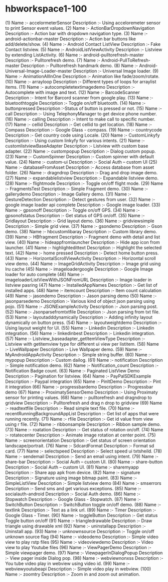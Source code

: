 # hbworkspace1-100

(1) Name :- accelormeterSensor
Description :- Using acceloremeter sensor to print Sensor event values.
(2)  Name :- ActionBarDropdownNavigation
Description :- Action bar with dropdown navigation type.
(3)  Name :- android-actionbar-master
Description :- Action bar buttons like add/delete/show.
(4)  Name :- Android Contact ListView
Description :- Fake Contact listview.
(5)  Name :- AndroidListViewActivity
Description :- Listview by extending ListActivity.
(6)  Name :- android-pulltorefresh-master
Description :- Pulltorefresh demo.
(7)  Name :- Android-PullToRefresh-master
Description :- Pulltorefresh handmark demo.
(8)  Name :- Android-Universal-Image-Loader-master
Description :- Universal Image loader.
(9)  Name :- AnimationAllInOne
Description :- Animation like fade/zoom/rotate.
(10)  Name :- arrayloop
Description :- Different types of loops for arraylist items.
(11)  Name :- autocompletetextimagedemo
Description :- Autocomplete with image and text.
(12)  Name :- BarcodeScanner
Description :- Intent for Barcord scanner from google play.
(13)  Name :- bluetoothtoggle
Description :- Toggle on/off bluetooth.
(14)  Name :- buttonpressed
Description :-Status of button is pressed or not.
(15)  Name :- call
Description :- Using TelephonyManager to get device phone number.
(16)  Name :- calling
Description :- Intent to make call to specific number.
(17)  Name :- cellid
Description :- Get cellid to get location.
(18)  Name :- Compass
Description :- Google Glass - compass.
(19)  Name :- countrycode
Description :- Get country code using Locale.
(20)  Name :- CustomLinkyfy
Description :- Using custom linkyfy for various intents.
(21)  Name :- customlistviewBaseAdapter
Description :- Listview with custom base adapter.
(22)  Name :- custompopup
Description :- Dialog custom popup.
(23)  Name :- CustomSpinner
Description :- Custom spinner with default value.
(24)  Name :- custom-ui
Description :- Social Auth – custom UI
(25)  Name :- databaseFromAsset
Description :- Access database from asset folder.
(26)  Name :- dragndrop
Description :- Drag and drop image demo.
(27)  Name :- expandablelistview
Description :- Expandable listview demo.
(28)  Name :- flightmode
Description :- Toggle on/off flight mode.
(29)  Name :- FragmentsTest
Description :- Simple Fragment demo.
(30)  Name :- gallerydemo
Description :- Image Gallery demo.
(31)  Name :- GestureDetection
Description :- Detect gestures from user.
(32)  Name :- google image loader api complete
Description :- Google image loader.
(33)  Name :- gpsonoff
Description :- Toggle on/off GPS.
(34)  Name :- gpsonofstatus
Description :- Get status of GPS on/off.
(35)  Name :- Gridlayout
Description :- Grid layout demo.
(36)  Name :- gridviewsimple
Description :- Simple grid view.
(37)  Name :- gsondemo
Description :- Gson demo.
(38)  Name :- hbcustomlibaray
Description :- Custom library demo. 
(39)  Name :- HBfragment
Description :- Fragment demo with detail and list view.
(40)  Name :- hideappfromlauncher
Description :- Hide app icon from launcher.
(41)  Name :- highlightedittext
Description :- Highlight the selected text.
(42)  Name :- home pressed
Description :- Detect home button press.
(43)  Name :- HorizontalScrollViewActivity
Description :- Horizontal scroll view demo.
(44)  Name :- ImageGridActivity
Description :- Image grid using lru cache
(45)  Name :- imageloadergoogle
Description :- Google Image loader for auto complete 
(46)  Name :- imageloaderListViewWithJSONFromURL
Description :- Image loader in listview pasring
(47)  Name :- InstalledAppNames
Description :- Get list of installed apps.
(48)  Name :- itemcount
Description :- Item count calculation
(49)  Name :- jasondemo
Description :- Jason parsing demo
(50)  Name :- jasonparsedemo
Description :- Various kind of object json parsing using pojo.
(51)  Name :- JSONExampleActivity
Description :- Json parsing post.
(52)  Name :- Jsonparsefromtxtfile
Description :- Json parsing from txt file.
(53)  Name :- layoutadddynamically
Description :- Adding infinity layout dynamically on button press.
(54)  Name :- layoutweightdemo
Description :- Using layout weight for UI.
(55)  Name :- Linkedin
Description :- Linkedin integration.
(56)  Name :- linkedinbest
Description :- Linkedin integration.
(57)  Name :- Listview_baseadapter_getItemViewType
Description :- Listview with getitemview type for different ui view per listitem.
(58)  Name :- LiveWallpaper
Description :- Live Wallpaper demo.
(59)  Name :- MyAndroidAppActivity
Description :- Simple string buffer.
(60)  Name :- mypopup
Description :- Custom dailog.
(61)  Name :- notification
Description :- Simple notification demo.
(62)  Name :- Notification_count
Description :- Notification Badge count.
(63)  Name :- Paginated ListView Demo
Description :- Pagination for listview.
(64)  Name :- PayPalSDKExample
Description :- Paypal integration
(65)  Name :- PinItDemo
Description :- Pint it integration
(66)  Name :- progressbardemo
Description :- Progressbar demo 
(67)  Name :- ProximatySensorDemo
Description :- Using Proximaty sensor for    printing values.
(68)  Name :- pulltorefresh and dragndrop to gridview
Description :- Pulltorefresh and drag n drop to  gridview
(69)  Name :- readtextfile
Description :- Read simple text file.
(70)  Name :- recentRunningBackgroundAppList
Description :- Get list of apps that were  running recently.
(71)  Name :- rfile
Description :- Get id value from view using r file.
(72)  Name :- ribbonsample
Description :- Ribbon sample demo.
(73)  Name :- roatation
Description :- Get status of rotation on/off.
(74)  Name :- rotatecenter
Description :- Animate image rotation at center point.
(75)  Name :- screenorientation
Description :- Get status of screen orientation landscape/portrait.
(76)  Name :- SdcardFormat
Description :- Format sd card.
(77)  Name :- selectspeed
Description :- Select speed ui txtsheild.
(78)  Name :- sendemail
Description :- Send an email using intent.
(79)  Name :- share-bar
Description :- Social Auth – custom UI.
(80)  Name :- share-button
Description :- Social Auth – custom UI.
(81)  Name :- sharemyapp
Description :- Share app apk from device.
(82)  Name :- signature
Description :- Signature using image bitmap paint.
(83)  Name :- SimpleListView
Description :- Simple listview demo
(84)  Name :- smserrors
Description :- Send sms and get various exceptions.
(85)  Name :- socialauth-android
Description :- Social Auth demo.
(86)  Name :- Stopwatch
Description :- Google Glass - Stopwatch.
(87)  Name :- SwitchButton
Description :- SwitchButton toggle on/off demo.
(88)  Name :- textlink
Description :- Text as a link url.
(89)  Name :- Timer
Description :- Google Glass - Timer.
(90)  Name :- toggleButton
Description :- Get status Toggle button on/off 
(91)  Name :- triangledrawable
Description :- Draw triangle using drawable xml
(92)  Name :- uninstallapp
Description :- Uninstall app.
(93)  Name :- unknownsource
Description :- Toggle on/off unknown source flag
(94)  Name :- videodemo
Description :- Simple video view to play rstp files
(95)  Name :- videoviewdemo
Description :- Video view to play Youtube files
(96)  Name :- ViewPagerDemo
Description :- Simple viewpager demo.
(97)  Name :- ViewpagerInDialogPopup
Description :- View pager inside Dialog pop.
(98)  Name :- webviewnonxss
Description :- You tube video play in webview using video id.
(99)  Name :- webviewyoutubeapi
Description :- Simple video play in webview.
(100)  Name :- zoomtry
Description :- Zoom in and zoom out animation.


